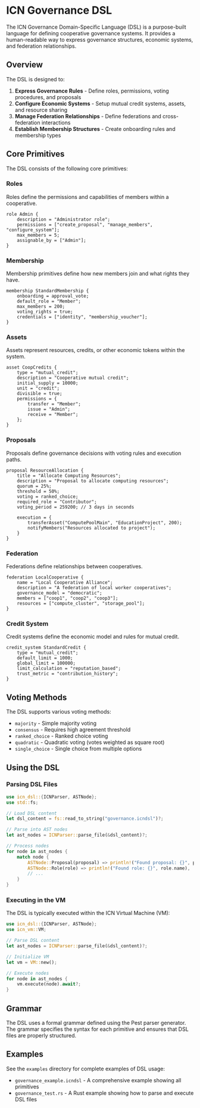 # ICN Governance DSL

The ICN Governance Domain-Specific Language (DSL) is a purpose-built language for defining cooperative governance systems. It provides a human-readable way to express governance structures, economic systems, and federation relationships.

## Overview

The DSL is designed to:

1. **Express Governance Rules** - Define roles, permissions, voting procedures, and proposals
2. **Configure Economic Systems** - Setup mutual credit systems, assets, and resource sharing
3. **Manage Federation Relationships** - Define federations and cross-federation interactions
4. **Establish Membership Structures** - Create onboarding rules and membership types

## Core Primitives

The DSL consists of the following core primitives:

### Roles

Roles define the permissions and capabilities of members within a cooperative.

```
role Admin {
    description = "Administrator role";
    permissions = ["create_proposal", "manage_members", "configure_system"];
    max_members = 5;
    assignable_by = ["Admin"];
}
```

### Membership

Membership primitives define how new members join and what rights they have.

```
membership StandardMembership {
    onboarding = approval_vote;
    default_role = "Member";
    max_members = 200;
    voting_rights = true;
    credentials = ["identity", "membership_voucher"];
}
```

### Assets

Assets represent resources, credits, or other economic tokens within the system.

```
asset CoopCredits {
    type = "mutual_credit";
    description = "Cooperative mutual credit";
    initial_supply = 10000;
    unit = "credit";
    divisible = true;
    permissions = {
        transfer = "Member";
        issue = "Admin";
        receive = "Member";
    };
}
```

### Proposals

Proposals define governance decisions with voting rules and execution paths.

```
proposal ResourceAllocation {
    title = "Allocate Computing Resources";
    description = "Proposal to allocate computing resources";
    quorum = 25%;
    threshold = 50%;
    voting = ranked_choice;
    required_role = "Contributor";
    voting_period = 259200; // 3 days in seconds
    
    execution = {
        transferAsset("ComputePoolMain", "EducationProject", 200);
        notifyMembers("Resources allocated to project");
    }
}
```

### Federation

Federations define relationships between cooperatives.

```
federation LocalCooperative {
    name = "Local Cooperative Alliance";
    description = "A federation of local worker cooperatives";
    governance_model = "democratic";
    members = ["coop1", "coop2", "coop3"];
    resources = ["compute_cluster", "storage_pool"];
}
```

### Credit System

Credit systems define the economic model and rules for mutual credit.

```
credit_system StandardCredit {
    type = "mutual_credit";
    default_limit = 1000;
    global_limit = 100000;
    limit_calculation = "reputation_based";
    trust_metric = "contribution_history";
}
```

## Voting Methods

The DSL supports various voting methods:

- `majority` - Simple majority voting
- `consensus` - Requires high agreement threshold
- `ranked_choice` - Ranked choice voting
- `quadratic` - Quadratic voting (votes weighted as square root)
- `single_choice` - Single choice from multiple options

## Using the DSL

### Parsing DSL Files

```rust
use icn_dsl::{ICNParser, ASTNode};
use std::fs;

// Load DSL content
let dsl_content = fs::read_to_string("governance.icndsl")?;

// Parse into AST nodes
let ast_nodes = ICNParser::parse_file(&dsl_content)?;

// Process nodes
for node in ast_nodes {
    match node {
        ASTNode::Proposal(proposal) => println!("Found proposal: {}", proposal.title),
        ASTNode::Role(role) => println!("Found role: {}", role.name),
        // ...
    }
}
```

### Executing in the VM

The DSL is typically executed within the ICN Virtual Machine (VM):

```rust
use icn_dsl::{ICNParser, ASTNode};
use icn_vm::VM;

// Parse DSL content
let ast_nodes = ICNParser::parse_file(&dsl_content)?;

// Initialize VM
let vm = VM::new();

// Execute nodes
for node in ast_nodes {
    vm.execute(node).await?;
}
```

## Grammar

The DSL uses a formal grammar defined using the Pest parser generator. The grammar specifies the syntax for each primitive and ensures that DSL files are properly structured.

## Examples

See the `examples` directory for complete examples of DSL usage:

- `governance_example.icndsl` - A comprehensive example showing all primitives
- `governance_test.rs` - A Rust example showing how to parse and execute DSL files 